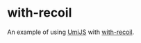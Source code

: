 # with-recoil

An example of using [UmiJS](https://umijs.org/zh-CN) with [with-recoil](https://recoiljs.org/).
